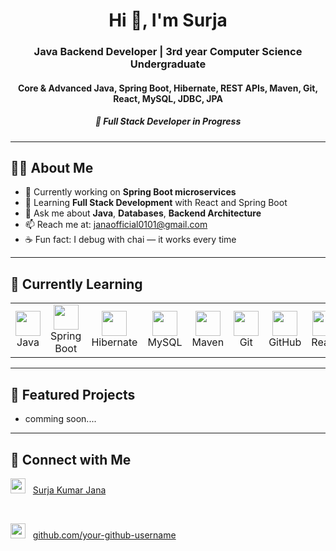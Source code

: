 <h1 align="center">Hi 👋, I'm Surja</h1>

<h3 align="center">
  Java Backend Developer | 3rd year Computer Science Undergraduate  
</h3>
<h4 align="center">
  Core & Advanced Java, Spring Boot, Hibernate, REST APIs, Maven, Git, React, MySQL, JDBC, JPA  
</h4>
<h5 align="center">
  🚀 Full Stack Developer in Progress
</h5>

---

## 🧑‍💻 About Me

- 🔭 Currently working on **Spring Boot microservices**
- 🌱 Learning **Full Stack Development** with React and Spring Boot
- 💬 Ask me about **Java**, **Databases**, **Backend Architecture**
- 📫 Reach me at: [janaofficial0101@gmail.com](janaofficial0101@gmail.com)
- ☕ Fun fact: I debug with chai — it works every time

---
## 🚀 Currently Learning

<p align="center">
  <table>
    <tr>
      <td align="center" width="100">
        <img src="https://cdn.jsdelivr.net/gh/devicons/devicon/icons/java/java-original.svg" width="40" height="40"><br>Java
      </td>
      <td align="center" width="100">
        <img src="https://cdn.jsdelivr.net/gh/devicons/devicon/icons/spring/spring-original.svg" width="40" height="40"><br>Spring Boot
      </td>
      <td align="center" width="100">
        <img src="https://cdn.jsdelivr.net/gh/devicons/devicon/icons/hibernate/hibernate-plain.svg" width="40" height="40"><br>Hibernate
      </td>
      <td align="center" width="100">
        <img src="https://cdn.jsdelivr.net/gh/devicons/devicon/icons/mysql/mysql-original.svg" width="40" height="40"><br>MySQL
      </td>
      <td align="center" width="100">
        <img src="https://cdn.jsdelivr.net/gh/devicons/devicon/icons/maven/maven-original.svg" width="40" height="40"><br>Maven
      </td>
      <td align="center" width="100">
        <img src="https://cdn.jsdelivr.net/gh/devicons/devicon/icons/git/git-original.svg" width="40" height="40"><br>Git
      </td>
      <td align="center" width="100">
        <img src="https://cdn.jsdelivr.net/gh/devicons/devicon/icons/github/github-original.svg" width="40" height="40"><br>GitHub
      </td>
      <td align="center" width="100">
        <img src="https://cdn.jsdelivr.net/gh/devicons/devicon/icons/react/react-original.svg" width="40" height="40"><br>React
      </td>
      <td align="center" width="100">
        <img src="https://cdn.jsdelivr.net/gh/devicons/devicon/icons/javascript/javascript-original.svg" width="40" height="40"><br>JavaScript
      </td>
      <td align="center" width="100">
        <img src="https://cdn.jsdelivr.net/gh/devicons/devicon/icons/html5/html5-original.svg" width="40" height="40"><br>HTML
      </td>
      <td align="center" width="100">
        <img src="https://cdn.jsdelivr.net/gh/devicons/devicon/icons/css3/css3-original.svg" width="40" height="40"><br>CSS
      </td>
      <td align="center" width="100">
        <img src="https://img.icons8.com/color/48/database.png" width="40" height="40"><br>JDBC
      </td>
      <td align="center" width="100">
        <img src="https://cdn.jsdelivr.net/gh/devicons/devicon/icons/redis/redis-original.svg" width="40" height="40"><br>Redis
      </td>
    </tr>
  </table>
</p>

---

## 📂 Featured Projects

- comming soon....

---

## 🔗 Connect with Me

[<img src="https://cdn.jsdelivr.net/gh/devicons/devicon/icons/linkedin/linkedin-original.svg" width="24"/>](https://www.linkedin.com/in/surjakumarjana)
&nbsp;
[Surja Kumar Jana](https://www.linkedin.com/in/surjakumarjana)

<br>

[<img src="https://cdn.jsdelivr.net/gh/devicons/devicon/icons/github/github-original.svg" width="24"/>](https://github.com/your-github-username)
&nbsp;
[github.com/your-github-username](https://github.com/your-github-username)



<!---
SurjaKumarJana/SurjaKumarJana is a ✨ special ✨ repository because its `README.md` (this file) appears on your GitHub profile.
You can click the Preview link to take a look at your changes.
--->
